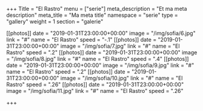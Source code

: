 +++
Title = "El Rastro"
menu = ["serie"]
meta_description = "Et ma meta description"
meta_title = "Ma meta title"
namespace = "serie"
type = "gallery"
weight = 1
section = "galerie"

[[photos]]
date = "2019-01-31T23:00:00+00:00"
image = "/img/sofia/6.jpg"
link = "#"
name = "El Rastro"
speed = "-.1"
[[photos]]
date = "2019-01-31T23:00:00+00:00"
image = "/img/sofia/7.jpg"
link = "#"
name = "El Rastro"
speed = ".2"
[[photos]]
date = "2019-01-31T23:00:00+00:00"
image = "/img/sofia/8.jpg"
link = "#"
name = "El Rastro"
speed = ".4"
[[photos]]
date = "2019-01-31T23:00:00+00:00"
image = "/img/sofia/9.jpg"
link = "#"
name = "El Rastro"
speed = ".2"
[[photos]]
date = "2019-01-31T23:00:00+00:00"
image = "/img/sofia/10.jpg"
link = "#"
name = "El Rastro"
speed = ".26"
[[photos]]
date = "2019-01-31T23:00:00+00:00"
image = "/img/sofia/11.jpg"
link = "#"
name = "El Rastro"
speed = ".26"

+++
